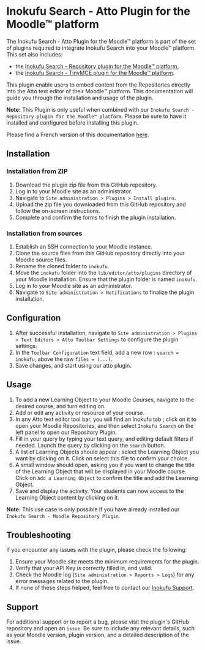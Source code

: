 Inokufu Search - Atto Plugin for the Moodle™ platform
=================================

The Inokufu Search - Atto Plugin for the Moodle™ platform is part of the set of plugins required to integrate Inokufu Search into your Moodle™ platform. 
This set also includes:
- the [Inokufu Search - Repository plugin for the Moodle™ platform](https://github.com/inokufu/moodle-repository_inokufu), 
- the [Inokufu Search - TinyMCE plugin for the Moodle™ platform](https://github.com/inokufu/moodle-tinymce_inokufu). 

This plugin enable users to embed content from the Repositories directly into the Atto text editor of their Moodle™ platform.
This documentation will guide you through the installation and usage of the plugin.

**Note:** This Plugin is only useful when combined with our `Inokufu Search - Repository plugin for the Moodle™ platform`. Please be sure to have it installed and configured before installing this plugin.

Please find a French version of this documentation [here](./README.fr.md).

## Installation

### Installation from ZIP
1. Download the plugin zip file from this GitHub repository.
2. Log in to your Moodle site as an administrator.
3. Navigate to `Site administration > Plugins > Install plugins`.
4. Upload the zip file you downloaded from this GitHub repository and follow the on-screen instructions.
5. Complete and confirm the forms to finish the plugin installation.

### Installation from sources
1. Establish an SSH connection to your Moodle instance.
2. Clone the source files from this GitHub repository directly into your Moodle source files.
3. Rename the cloned folder to `inokufu`.
4. Move the `inokufu` folder into the `lib/editor/atto/plugins` directory of your Moodle installation. Ensure that the plugin folder is named `inokufu`.
5. Log in to your Moodle site as an administrator.
6. Navigate to `Site administration > Notifications` to finalize the plugin installation.

## Configuration
1. After successful installation, navigate to `Site administration > Plugins > Text Editors > Atto Toolbar Settings` to configure the plugin settings.
2. In the `Toolbar Configuration` text field, add a new row : `search = inokufu`, above the raw `files = (...)`.
3. Save changes, and start using our atto plugin.

## Usage
1. To add a new Learning Object to your Moodle Courses, navigate to the desired course, and turn editing on.
2. Add or edit any activity or resource of your course.
3. In any Atto text editor tool bar, you will find an Inokufu tab ; click on it to open your Moodle Repositories, and then select `Inokufu Search` on the left panel to open our Repository Plugin. 
4. Fill in your query by typing your text query, and editing default filters if needed. Launch the query by clicking on the `Search` button.
5. A list of Learning Objects should appear ; select the Learning Object you want by clicking on it. Click on select this file to confirm your choice.
6. A small window should open, asking you if you want to change the title of the Learning Object that will be displayed in your Moodle course. Click on `Add a Learning Object` to confirm the title and add the Learning Object.
7. Save and display the activity. Your students can now access to the Learning Object content by clicking on it.

**Note:** This use case is only possible if you have already installed our `Inokufu Search - Moodle Repository Plugin`.

## Troubleshooting
If you encounter any issues with the plugin, please check the following:
1. Ensure your Moodle site meets the minimum requirements for the plugin.
2. Verify that your API Key is correctly filled in, and valid.
3. Check the Moodle log (`Site administration > Reports > Logs`) for any error messages related to the plugin.
4. If none of these steps helped, feel free to contact our [Inokufu Support](https://support.inokufu.com/).

## Support
For additional support or to report a bug, please visit the plugin's GitHub repository and open an `issue`. Be sure to include any relevant details, such as your Moodle version, plugin version, and a detailed description of the issue.
